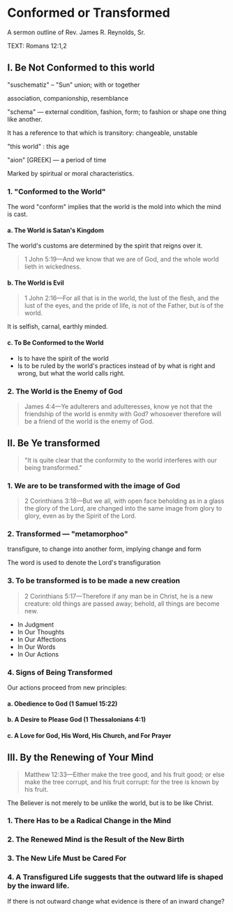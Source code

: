 # Conformed or Transformed

A sermon outline of Rev. James R. Reynolds, Sr.

TEXT: Romans 12:1,2

## I. Be Not Conformed to this world

&quot;suschematiz&quot; &ndash; &quot;Sun&quot; union; with or together

association, companionship, resemblance

&quot;schema&quot; &mdash; external condition, fashion, form; to fashion or shape one thing like another.

It has a reference to that which is transitory: changeable, unstable

&quot;this world&quot; : this age

&quot;aion&quot; [GREEK] &mdash; a period of time

Marked by spiritual or moral characteristics.

### 1. &quot;Conformed to the World&quot;

The word &quot;conform&quot; implies that the world is the mold into which the mind is cast.

#### a. The World is Satan&apos;s Kingdom

The world&apos;s customs are determined by the spirit that reigns over it.

> 1 John 5:19&mdash;And we know that we are of God, and the whole world lieth in wickedness.

#### b. The World is Evil

> 1 John 2:16&mdash;For all that is in the world, the lust of the flesh, and the lust of the eyes, and the pride of life, is not of the Father, but is of the world.

It is selfish, carnal, earthly minded.

#### c. To Be Conformed to the World

- Is to have the spirit of the world
- Is to be ruled by the world's practices instead of by  what is right and wrong, but what the world calls right.

### 2. The World is the Enemy of God

> James 4:4&mdash;Ye adulterers and adulteresses, know ye not that the friendship of the world is enmity with God? whosoever therefore will be a friend of the world is the enemy of God.

## II. Be Ye transformed

> &quot;It is quite clear that the conformity to the world interferes with our being transformed.&quot;

### 1. We are to be transformed with the image of God

> 2 Corinthians 3:18&mdash;But we all, with open face beholding as in a glass the glory of the Lord, are changed into the same image from glory to glory, even as by the Spirit of the Lord. 

### 2. Transformed &mdash; &quot;metamorphoo&quot;

transfigure, to change into another form, implying change and form

The word is used to denote the Lord&apos;s transfiguration

### 3. To be transformed is to be made a new creation

> 2 Corinthians 5:17&mdash;Therefore if any man be in Christ, he is a new creature: old things are passed away; behold, all things are become new.

- In Judgment
- In Our Thoughts
- In Our Affections
- In Our Words
- In Our Actions

### 4. Signs of Being Transformed

Our actions proceed from new principles:

#### a. Obedience to God (1 Samuel 15:22)
#### b. A Desire to Please God (1 Thessalonians 4:1)
#### c. A Love for God, His Word, His Church, and For Prayer

## III. By the Renewing of Your Mind

> Matthew 12:33&mdash;Either make the tree good, and his fruit good; or else make the tree corrupt, and his fruit corrupt: for the tree is known by his fruit. 

The Believer is not merely to be unlike the world, but is to be like Christ.

### 1. There Has to be a Radical Change in the Mind
### 2. The Renewed Mind is the Result of the New Birth
### 3. The New Life Must be Cared For
### 4. A Transfigured Life suggests that the outward life is shaped by the inward life. 

If there is not outward change what evidence is there of an inward change?

